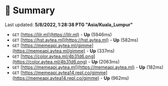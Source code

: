 # 📖 Summary
Last updated: **5/8/2022, 1:28:38 PTG "Asia/Kuala_Lumpur"**

- `GET` [https://lilr.ml](https://lilr.ml) - **Up** (5946ms)
- `GET` [https://hst.aytea.ml](https://hst.aytea.ml) - **Up** (582ms)
- `GET` [https://memeapi.aytea.ml/gimme](https://memeapi.aytea.ml/gimme) - **Up** (337ms)
- `GET` [https://color.aytea.ml/4b31d6.png](https://color.aytea.ml/4b31d6.png) - **Up** (2063ms)
- `GET` [https://memeapi.aytea.ml](https://memeapi.aytea.ml) - **Up** (182ms)
- `GET` [https://memeapi.aytea14.repl.co/gimme](https://memeapi.aytea14.repl.co/gimme) - **Up** (962ms)
